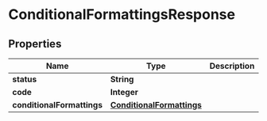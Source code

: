 
# ConditionalFormattingsResponse

## Properties
Name | Type | Description | Notes
------------ | ------------- | ------------- | -------------
**status** | **String** |  |  [optional]
**code** | **Integer** |  | 
**conditionalFormattings** | [**ConditionalFormattings**](ConditionalFormattings.md) |  |  [optional]



